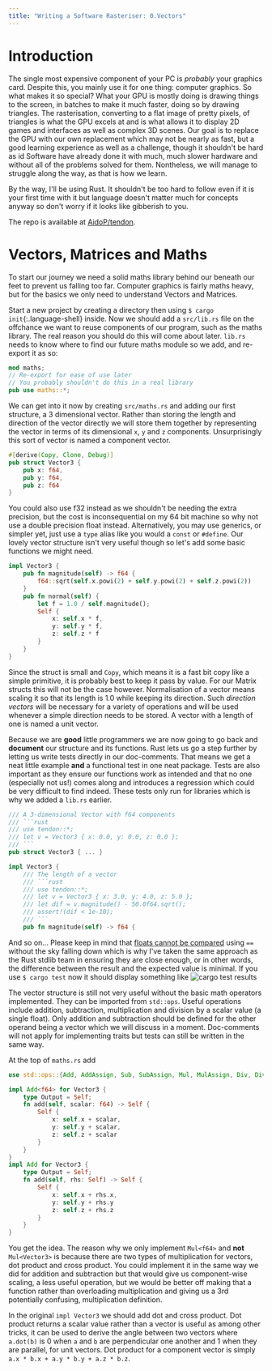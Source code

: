 ```yaml
---
title: "Writing a Software Rasteriser: 0.Vectors"
---
```


# Introduction

The single most expensive component of your PC is *probably* your graphics card. Despite this, you mainly use it for one thing: computer graphics. So what makes it so special?
What your GPU is mostly doing is drawing things to the screen, in batches to make it much faster, doing so by drawing triangles.
The rasterisation, converting to a flat image of pretty pixels, of triangles is what the GPU excels at and is what allows it to display 2D games and interfaces as well as complex 3D scenes.
Our goal is to replace the GPU with our own replacement which may not be nearly as fast, but a good learning experience as well as a challenge, though it shouldn't be hard as id Software have already done it with much, much slower hardware and without all of the problems solved for them. Nontheless, we will manage to struggle along the way, as that is how we learn.

By the way, I'll be using Rust. It shouldn't be too hard to follow even if it is your first time with it but language doesn't matter much for concepts anyway so don't worry if it looks like gibberish to you.

The repo is available at [AidoP/tendon](https://github.com/AidoP/tendon).

# Vectors, Matrices and Maths

To start our journey we need a solid maths library behind our beneath our feet to prevent us falling too far. Computer graphics is fairly maths heavy, but for the basics we only need to understand Vectors and Matrices.

Start a new project by creating a directory then using `$ cargo init`{:.language-shell} inside. Now we should add a `src/lib.rs` file on the offchance we want to reuse components of our program, such as the maths library.
The real reason you should do this will come about later. `lib.rs` needs to know where to find our future maths module so we add, and re-export it as so:

~~~rust
mod maths;
// Re-export for ease of use later
// You probably shouldn't do this in a real library
pub use maths::*;
~~~

We can get into it now by creating `src/maths.rs` and adding our first structure, a 3 dimensional vector. Rather than storing the length and direction of the vector directly we will store them together by representing the vector in terms of its dimensional `x`, `y` and `z` components. Unsurprisingly this sort of vector is named a component vector.

~~~rust
#[derive(Copy, Clone, Debug)]
pub struct Vector3 {
    pub x: f64,
    pub y: f64,
    pub z: f64
}
~~~

You could also use f32 instead as we shouldn't be needing the extra precision, but the cost is inconsequential on my 64 bit machine so why not use a double precision float instead. Alternatively, you may use generics, or simpler yet, just use a `type` alias like you would a `const` or `#define`. Our lovely vector structure isn't very useful though so let's add some basic functions we might need.

~~~rust
impl Vector3 {
    pub fn magnitude(self) -> f64 {
        f64::sqrt(self.x.powi(2) + self.y.powi(2) + self.z.powi(2))
    }
    pub fn normal(self) {
        let f = 1.0 / self.magnitude();
        Self {
            x: self.x * f,
            y: self.y * f,
            z: self.z * f
        }
    }
}
~~~

Since the struct is small and `Copy`, which means it is a fast bit copy like a simple primitive, it is probably best to keep it pass by value. For our Matrix structs this will not be the case however. Normalisation of a vector means scaling it so that its length is 1.0 while keeping its direction. Such *direction vectors* will be necessary for a variety of operations and will be used whenever a simple direction needs to be stored. A vector with a length of one is named a unit vector.

Because we are **good** little programmers we are now going to go back and **document** our structure and its functions. Rust lets us go a step further by letting us write tests directly in our doc-comments. That means we get a neat little example **and** a functional test in one neat package. Tests are also important as they ensure our functions work as intended and that no one (especially not us!) comes along and introduces a regression which could be very difficult to find indeed. These tests only run for libraries which is why we added a `lib.rs` earlier.

~~~rust
/// A 3-dimensional Vector with f64 components
/// ```rust
/// use tendon::*;
/// let v = Vector3 { x: 0.0, y: 0.0, z: 0.0 };
/// ```
pub struct Vector3 { ... }

impl Vector3 {
    /// The length of a vector
    /// ```rust
    /// use tendon::*;
    /// let v = Vector3 { x: 3.0, y: 4.0, z: 5.0 };
    /// let dif = v.magnitude() - 50.0f64.sqrt();
    /// assert!(dif < 1e-10);
    /// ```
    pub fn magnitude(self) -> f64 {
~~~

And so on... Please keep in mind that [floats cannot be compared](https://bitbashing.io/comparing-floats.html) using `==` without the sky falling down which is why I've taken the same approach as the Rust stdlib team in ensuring they are close enough, or in other words, the difference between the result and the expected value is minimal. If you use `$ cargo test` now it should display something like
![cargo test results](/blog/assets/cargo_test_success.png)

The vector structure is still not very useful without the basic math operators implemented. They can be imported from `std::ops`. Useful operations include addition, subtraction, multiplication and division by a scalar value (a single float). Only addition and subtraction should be defined for the other operand being a vector which we will discuss in a moment. Doc-comments will not apply for implementing traits but tests can still be written in the same way.

At the top of `maths.rs` add

~~~rust
use std::ops::{Add, AddAssign, Sub, SubAssign, Mul, MulAssign, Div, DivAssign};
~~~

~~~rust
impl Add<f64> for Vector3 {
    type Output = Self;
    fn add(self, scalar: f64) -> Self {
        Self {
            x: self.x + scalar,
            y: self.y + scalar,
            z: self.z + scalar
        }
    }
}
impl Add for Vector3 {
    type Output = Self;
    fn add(self, rhs: Self) -> Self {
        Self {
            x: self.x + rhs.x,
            y: self.y + rhs.y
            z: self.z + rhs.z
        }
    }
}
~~~

You get the idea. The reason why we only implement `Mul<f64>` and **not** `Mul<Vector3>` is because there are two types of multiplication for vectors, dot product and cross product. You could implement it in the same way we did for addition and subtraction but that would give us component-wise scaling, a less useful operation, but we would be better off making that a function rather than overloading multiplication and giving us a 3rd potentially confusing, multiplication definition.

In the original `impl Vector3` we should add dot and cross product. Dot product returns a scalar value rather than a vector is useful as among other tricks, it can be used to derive the angle between two vectors where `a.dot(b)` is 0 when `a` and `b` are perpendicular one another and 1 when they are parallel, for unit vectors. Dot product for a component vector is simply `a.x * b.x + a.y * b.y + a.z * b.z`.
